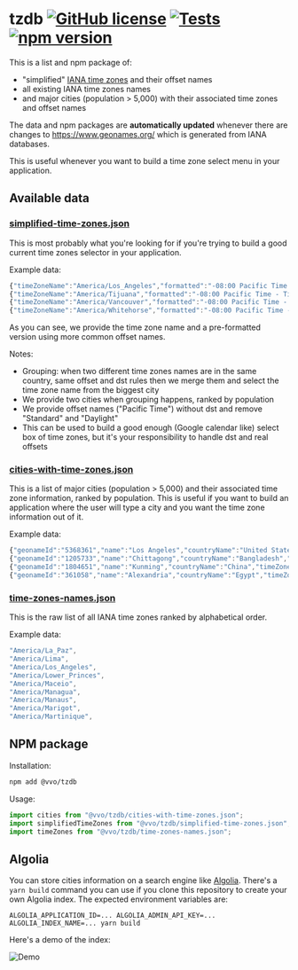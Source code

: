 # tzdb [![GitHub license](https://img.shields.io/github/license/vvo/tzdb?style=flat)](https://github.com/vvo/tzdb/blob/master/LICENSE) [![Tests](https://github.com/vvo/tzdb/workflows/CI/badge.svg)](https://github.com/vvo/tzdb/actions) [![npm version](https://badge.fury.io/js/%40vvo%2Ftzdb.svg)](https://www.npmjs.com/package/@vvo/tzdb)

This is a list and npm package of:

- "simplified" [IANA time zones](https://www.iana.org/time-zones) and their offset names
- all existing IANA time zones names
- and major cities (population > 5,000) with their associated time zones and offset names

The data and npm packages are **automatically updated** whenever there are changes to https://www.geonames.org/ which is generated from IANA databases.

This is useful whenever you want to build a time zone select menu in your application.

## Available data

### [simplified-time-zones.json](./simplified-time-zones.json)

This is most probably what you're looking for if you're trying to build a good current time zones selector in your application.

Example data:

```js
{"timeZoneName":"America/Los_Angeles","formatted":"-08:00 Pacific Time - Los Angeles"},
{"timeZoneName":"America/Tijuana","formatted":"-08:00 Pacific Time - Tijuana"},
{"timeZoneName":"America/Vancouver","formatted":"-08:00 Pacific Time - Vancouver"},
{"timeZoneName":"America/Whitehorse","formatted":"-08:00 Pacific Time - Whitehorse, Dawson"},
```

As you can see, we provide the time zone name and a pre-formatted version using more common offset names.

Notes:

- Grouping: when two different time zones names are in the same country, same offset and dst rules then we merge them and select the time zone name from the biggest city
- We provide two cities when grouping happens, ranked by population
- We provide offset names ("Pacific Time") without dst and remove "Standard" and "Daylight"
- This can be used to build a good enough (Google calendar like) select box of time zones, but it's your responsibility to handle dst and real offsets

### [cities-with-time-zones.json](./cities-with-time-zones.json)

This is a list of major cities (population > 5,000) and their associated time zone information, ranked by population. This is useful if you want to build an application where the user will type a city and you want the time zone information out of it.

Example data:

```js
{"geonameId":"5368361","name":"Los Angeles","countryName":"United States","timeZoneName":"America/Los_Angeles","timeZoneOffsetNameWithoutDst":"Pacific Time","population":3971883,"modificationDate":"2019-12-12"},
{"geonameId":"1205733","name":"Chittagong","countryName":"Bangladesh","timeZoneName":"Asia/Dhaka","timeZoneOffsetNameWithoutDst":"Bangladesh Time","population":3920222,"modificationDate":"2016-11-09"},
{"geonameId":"1804651","name":"Kunming","countryName":"China","timeZoneName":"Asia/Shanghai","timeZoneOffsetNameWithoutDst":"China Time","population":3855346,"modificationDate":"2014-08-14"},
{"geonameId":"361058","name":"Alexandria","countryName":"Egypt","timeZoneName":"Africa/Cairo","timeZoneOffsetNameWithoutDst":"Eastern European Time","population":3811516,"modificationDate":"2019-09-05"},
```

### [time-zones-names.json](./time-zones-names.json)

This is the raw list of all IANA time zones ranked by alphabetical order.

Example data:

```js
"America/La_Paz",
"America/Lima",
"America/Los_Angeles",
"America/Lower_Princes",
"America/Maceio",
"America/Managua",
"America/Manaus",
"America/Marigot",
"America/Martinique",
```

## NPM package

Installation:

```bash
npm add @vvo/tzdb
```

Usage:

```js
import cities from "@vvo/tzdb/cities-with-time-zones.json";
import simplifiedTimeZones from "@vvo/tzdb/simplified-time-zones.json";
import timeZones from "@vvo/tzdb/time-zones-names.json";
```

## Algolia

You can store cities information on a search engine like [Algolia](http://algolia.com/). There's a `yarn build` command you can use if you clone this repository to create your own Algolia index. The expected environment variables are:

```
ALGOLIA_APPLICATION_ID=... ALGOLIA_ADMIN_API_KEY=... ALGOLIA_INDEX_NAME=... yarn build
```

Here's a demo of the index:

![Demo](./demo.gif)
